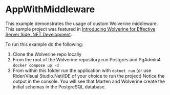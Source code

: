 # AppWithMiddleware

This example demonstrates the usage of custom Wolverine middleware. This sample project was featured in [Introducing Wolverine for Effective Server Side .NET Development](https://jeremydmiller.com/2022/12/12/introducing-wolverine-for-effective-server-side-net-development/).

To run this example do the following:

1. Clone the Wolverine repo locally
1. From the root of the Wolverine repository run Postgres and PgAdmin4
   `docker compose up -d`
1. From within this folder run the application with
   `dotnet run` (or use Rider/Visual Studio.Net/IDE of your choice to run the project)
   Notice the output in the console. You will see that Marten and Wolverine create the initial schemas in the PostgreSQL
   database.

